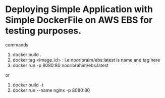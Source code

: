 # Deploying Simple Application with Simple DockerFile on AWS EBS for testing purposes.

commands
1. docker build .
2. docker tag <image_id> <name>:<tag> i.e nooribraim/ebs:latest is name and tag here
3. docker run -p 8080:80 nooribrahim/ebs:latest

 or 

1. docker build -t <name>
2. docker run --name nginx -p 8080:80 <name>
